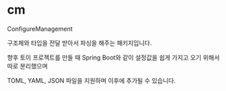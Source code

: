 # cm
ConfigureManagement

구조체와 타입을 전달 받아서 파싱을 해주는 패키지입니다.

향후 토이 프로젝트를 만들 때 Spring Boot와 같이 설정값을 쉽게 가지고 오기 위해서 따로 분리했으며

TOML, YAML, JSON 파일을 지원하며 이후에 추가될 수 있습니다.
